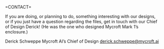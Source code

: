 =CONTACT=

If you are doing, or planning to do, something interesting with our 
designs, or if you just have a question regarding the files, get
in touch with our Chief of Design Derick! (He was the one who designed 
Mycroft Mark 1’s enclosure.)

Derick Schweppe 
Mycroft AI’s Chief of Design 
derick.schweppe@mycroft.ai 